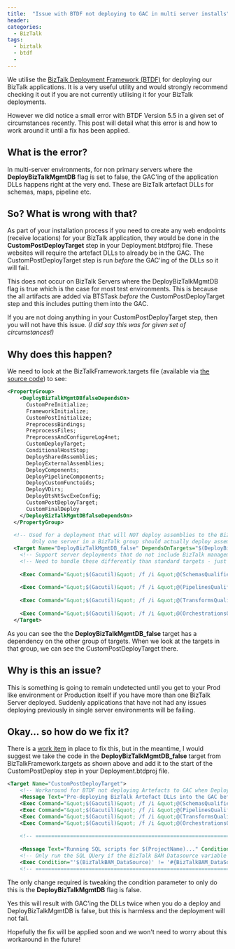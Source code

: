 ```yaml
---
title:  "Issue with BTDF not deploying to GAC in multi server installs"
header:
categories: 
  - BizTalk
tags:
  - biztalk
  - btdf
  - 
---
```

We utilise the [BizTalk Deployment Framework (BTDF)](https://biztalkdeployment.codeplex.com) for deploying our BizTalk applications. It is a very useful utility and would strongly recommend checking it out if you are not currently utilising it for your BizTalk deployments.

However we did notice a small error with BTDF Version 5.5 in a given set of circumstances recently. This post will detail what this error is and how to work around it until a fix has been applied.

## What is the error?
In multi-server environments, for non primary servers where the **DeployBizTalkMgmtDB** flag is set to false, the GAC'ing of the application DLLs happens right at the very end. These are BizTalk artefact DLLs for schemas, maps, pipeline etc.

## So? What is wrong with that?
As part of your installation process if you need to create any web endpoints (receive locations) for your BizTalk application, they would be done in the **CustomPostDeployTarget** step in your Deployment.btdfproj file.
These websites will require the artefact DLLs to already be in the GAC. The CustomPostDeployTarget step is run _before_ the GAC'ing of the DLLs so it will fail.

This does not occur on BizTalk Servers where the DeployBizTalkMgmtDB flag is true which is the case for most test environments. This is because the all artifacts are added via BTSTask _before_ the CustomPostDeployTarget step and this includes putting them into the GAC.

If you are not doing anything in your CustomPostDeployTarget step, then you will not have this issue. _(I did say this was for given set of circumstances!)_

## Why does this happen?
We need to look at the BizTalkFramework.targets file (available via [the source code](https://biztalkdeployment.codeplex.com/SourceControl/latest)) to see:

```xml
<PropertyGroup>
    <DeployBizTalkMgmtDBfalseDependsOn>
      CustomPreInitialize;
      FrameworkInitialize;
      CustomPostInitialize;
      PreprocessBindings;
      PreprocessFiles;
      PreprocessAndConfigureLog4net;
      CustomDeployTarget;
      ConditionalHostStop;
      DeploySharedAssemblies;
      DeployExternalAssemblies;
      DeployComponents;
      DeployPipelineComponents;
      DeployCustomFunctoids;
      DeployVDirs;
      DeployBtsNtSvcExeConfig;
      CustomPostDeployTarget;
      CustomFinalDeploy
    </DeployBizTalkMgmtDBfalseDependsOn>
  </PropertyGroup>
 
  <!-- Used for a deployment that will NOT deploy assemblies to the BizTalk management database.
        Only one server in a BizTalk group should actually deploy assemblies to the management database. -->
  <Target Name="DeployBizTalkMgmtDB_false" DependsOnTargets="$(DeployBizTalkMgmtDBfalseDependsOn)">
    <!-- Support server deployments that do not include BizTalk management database. -->
    <!-- Need to handle these differently than standard targets - just putting in gac... -->
 
    <Exec Command="&quot;$(Gacutil)&quot; /f /i &quot;@(SchemasQualified)&quot;" Condition="'$(IncludeSchemas)' == 'true' and '%(Identity)' == '%(Identity)'" />
 
    <Exec Command="&quot;$(Gacutil)&quot; /f /i &quot;@(PipelinesQualified)&quot;" Condition="'$(IncludePipelines)' == 'true' and '%(Identity)' == '%(Identity)'" />
 
    <Exec Command="&quot;$(Gacutil)&quot; /f /i &quot;@(TransformsQualified)&quot;" Condition="'$(IncludeTransforms)' == 'true' and '%(Identity)' == '%(Identity)'" />
 
    <Exec Command="&quot;$(Gacutil)&quot; /f /i &quot;@(OrchestrationsQualified)&quot;" Condition="'$(IncludeOrchestrations)' == 'true' and '%(Identity)' == '%(Identity)'" />
  </Target>
```

As you can see the the **DeployBizTalkMgmtDB_false** target has a dependency on the other group of targets. When we look at the targets in that group, we can see the CustomPostDeployTarget there.

## Why is this an issue?
This is something is going to remain undetected until you get to your Prod like environment or Production itself if you have more than one BizTalk Server deployed. Suddenly applications that have not had any issues deploying previously in single server environments will be failing.

## Okay... so how do we fix it?
There is a [work item](https://biztalkdeployment.codeplex.com/workitem/11016) in place to fix this, but in the meantime, I would suggest we take the code in the **DeployBizTalkMgmtDB_false** target from BizTalkFramework.targets as shown above and add it to the start of the CustomPostDeploy step in your Deployment.btdproj file.

```xml
<Target Name="CustomPostDeployTarget">
    <!-- Workaround for BTDF not deploying Artefacts to GAC when DeployBizTalkMgmtDB is false  -->
    <Message Text="Pre-deploying BizTalk Artefact DLLs into the GAC before rest of CustomPostDeployTarget executes..." Condition="'$(DeployBizTalkMgmtDB)' == 'false'"/>
    <Exec Command="&quot;$(Gacutil)&quot; /f /i &quot;@(SchemasQualified)&quot;" Condition="'$(IncludeSchemas)' == 'true' and '$(DeployBizTalkMgmtDB)' == 'false' and '%(Identity)' == '%(Identity)'" />
    <Exec Command="&quot;$(Gacutil)&quot; /f /i &quot;@(PipelinesQualified)&quot;" Condition="'$(IncludePipelines)' == 'true' and '$(DeployBizTalkMgmtDB)' == 'false' and '%(Identity)' == '%(Identity)'" />
    <Exec Command="&quot;$(Gacutil)&quot; /f /i &quot;@(TransformsQualified)&quot;" Condition="'$(IncludeTransforms)' == 'true' and '$(DeployBizTalkMgmtDB)' == 'false' and '%(Identity)' == '%(Identity)'" />
    <Exec Command="&quot;$(Gacutil)&quot; /f /i &quot;@(OrchestrationsQualified)&quot;" Condition="'$(IncludeOrchestrations)' == 'true' and '$(DeployBizTalkMgmtDB)' == 'false' and '%(Identity)' == '%(Identity)'" />
    
    <!-- ================================================================================================================================== -->
    
    <Message Text="Running SQL scripts for $(ProjectName)..." Condition="'$(DeployBizTalkMgmtDB)' == 'true'"/>
    <!-- Only run the SQL QUery if the BizTalk BAM Datasource variable is set-->
    <Exec Condition="'$(BizTalkBAM_DataSource)' != '#{BizTalkBAM_DataSource}' and '$(DeployBizTalkMgmtDB)' == 'true'" Command="sqlcmd.exe -S $(BizTalkBAM_DataSource) -d BAMPrimaryImport -E -i &quot;..\SolutionItems\SQL\Create_ESB_BamViews.sql&quot;" />
    <!-- ================================================================================================================================== -->
```

The only change required is tweaking the condition parameter to only do this is the **DeployBizTalkMgmtDB** flag is false.

Yes this will result with GAC'ing the DLLs twice when you do a deploy and DeployBizTalkMgmtDB is false, but this is harmless and the deployment will not fail.

Hopefully the fix will be applied soon and we won't need to worry about this workaround in the future!
